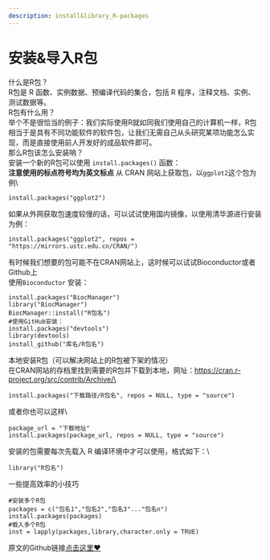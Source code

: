 ```yaml
---
description: install&library_R-packages
---
```


# 安装&导入R包

什么是R包？\
R包是 R 函数、实例数据、预编译代码的集合，包括 R 程序，注释文档、实例、测试数据等。\
R包有什么用？\
举个不是很恰当的例子：我们实际使用R就如同我们使用自己的计算机一样，R包相当于是具有不同功能软件的软件包，让我们无需自己从头研究某项功能怎么实现，而是直接使用前人开发好的成品软件即可。\
那么R包该怎么安装呐？\
安装一个新的R包可以使用 `install.packages()` 函数：\
**注意使用的标点符号均为英文标点** 从 CRAN 网站上获取包，以`ggplot2`这个包为例\


```
install.packages("ggplot2")
```

如果从外网获取包速度较慢的话，可以试试使用国内镜像，以使用清华源进行安装为例：

```
install.packages("ggplot2", repos = "https://mirrors.ustc.edu.cn/CRAN/")
```

有时候我们想要的包可能不在CRAN网站上，这时候可以试试Bioconductor或者Github上\
使用`Bioconductor` 安装：

```
install.packages("BiocManager")
library("BiocManager")
BiocManager::install("R包名")
#使用GitHub安装：
install.packages("devtools")
library(devtools)
install_github("库名/R包名")
```

本地安装R包（可以解决网站上的R包被下架的情况）\
在CRAN网站的存档里找到需要的R包并下载到本地，网址：https://cran.r-project.org/src/contrib/Archive/\


```
install.packages("下载路径/R包名", repos = NULL, type = "source")
```

或者你也可以这样\


```
package_url = "下载地址"
install.packages(package_url, repos = NULL, type = "source")
```

安装的包需要每次先载入 R 编译环境中才可以使用，格式如下：\


```
library("R包名")
```

一些提高效率的小技巧

```
#安装多个R包
packages = c("包名1","包名2","包名3"..."包名n")
install.packages(packages)
#载入多个R包
inst = lapply(packages,library,character.only = TRUE)
```

原文的Github链接[点击这里♥](https://github.com/LelouchLiLucifer/Cookbook\_of\_Bioinformatic/blob/main/R\_script/install%26library\_R-packages.R)
